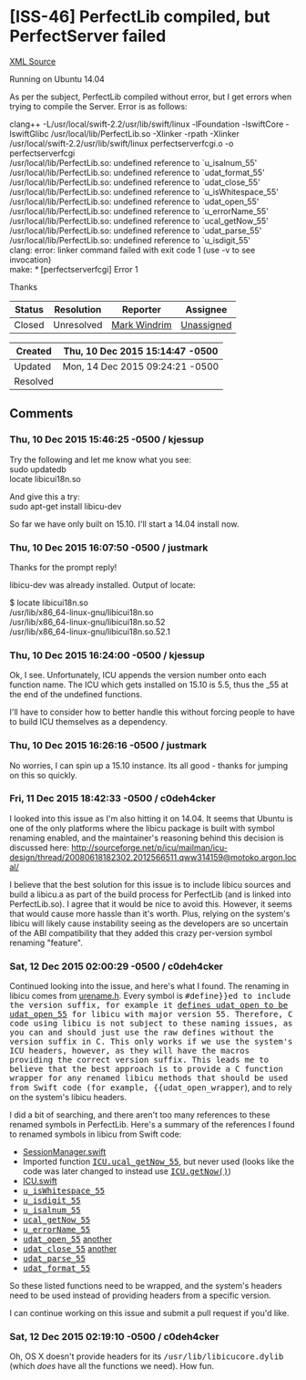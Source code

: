 # [ISS-46] PerfectLib compiled, but PerfectServer failed

[XML Source](./xml/ISS-46.xml)
<p><p>Running on Ubuntu 14.04</p>

<p>As per the subject, PerfectLib compiled without error, but I get errors when trying to compile the Server.  Error is as follows:</p>

<p>clang++ -L/usr/local/swift-2.2/usr/lib/swift/linux -lFoundation -lswiftCore -lswiftGlibc /usr/local/lib/PerfectLib.so -Xlinker -rpath -Xlinker /usr/local/swift-2.2/usr/lib/swift/linux perfectserverfcgi.o -o perfectserverfcgi<br/>
/usr/local/lib/PerfectLib.so: undefined reference to `u_isalnum_55'<br/>
/usr/local/lib/PerfectLib.so: undefined reference to `udat_format_55'<br/>
/usr/local/lib/PerfectLib.so: undefined reference to `udat_close_55'<br/>
/usr/local/lib/PerfectLib.so: undefined reference to `u_isWhitespace_55'<br/>
/usr/local/lib/PerfectLib.so: undefined reference to `udat_open_55'<br/>
/usr/local/lib/PerfectLib.so: undefined reference to `u_errorName_55'<br/>
/usr/local/lib/PerfectLib.so: undefined reference to `ucal_getNow_55'<br/>
/usr/local/lib/PerfectLib.so: undefined reference to `udat_parse_55'<br/>
/usr/local/lib/PerfectLib.so: undefined reference to `u_isdigit_55'<br/>
clang: error: linker command failed with exit code 1 (use -v to see invocation)<br/>
make: <em>*</em> <span class="error">&#91;perfectserverfcgi&#93;</span> Error 1</p>

<p>Thanks</p></p>





Status|Resolution|Reporter|Assignee
------|----------|--------|--------
Closed|Unresolved|[Mark Windrim](justmark)|[Unassigned]($-1)





Created|Thu, 10 Dec 2015 15:14:47 -0500
-------|--------------
Updated|Mon, 14 Dec 2015 09:24:21 -0500
Resolved|


## Comments




### Thu, 10 Dec 2015 15:46:25 -0500 / kjessup 

<p><p>Try the following and let me know what you see:<br/>
sudo updatedb<br/>
locate libicui18n.so</p>

<p>And give this a try:<br/>
sudo apt-get install libicu-dev</p>

<p>So far we have only built on 15.10. I'll start a 14.04 install now.</p></p>


### Thu, 10 Dec 2015 16:07:50 -0500 / justmark 

<p><p>Thanks for the prompt reply!</p>

<p>libicu-dev was already installed.  Output of locate:</p>

<p>$ locate libicui18n.so<br/>
/usr/lib/x86_64-linux-gnu/libicui18n.so<br/>
/usr/lib/x86_64-linux-gnu/libicui18n.so.52<br/>
/usr/lib/x86_64-linux-gnu/libicui18n.so.52.1</p>
</p>


### Thu, 10 Dec 2015 16:24:00 -0500 / kjessup 

<p><p>Ok, I see. Unfortunately, ICU appends the version number onto each function name. The ICU which gets installed on 15.10 is 5.5, thus the _55 at the end of the undefined functions.</p>

<p>I'll have to consider how to better handle this without forcing people to have to build ICU themselves as a dependency.</p></p>


### Thu, 10 Dec 2015 16:26:16 -0500 / justmark 

<p><p>No worries, I can spin up a 15.10 instance.  Its all good - thanks for jumping on this so quickly.</p></p>


### Fri, 11 Dec 2015 18:42:33 -0500 / c0deh4cker 

<p><p>I looked into this issue as I'm also hitting it on 14.04. It seems that Ubuntu is one of the only platforms where the libicu package is built with symbol renaming enabled, and the maintainer's reasoning behind this decision is discussed here: <a href="http://sourceforge.net/p/icu/mailman/icu-design/thread/20080618182302.2012566511.qww314159@motoko.argon.local/" class="external-link" rel="nofollow">http://sourceforge.net/p/icu/mailman/icu-design/thread/20080618182302.2012566511.qww314159@motoko.argon.local/</a></p>

<p>I believe that the best solution for this issue is to include libicu sources and build a libicu.a as part of the build process for PerfectLib (and is linked into PerfectLib.so). I agree that it would be nice to avoid this. However, it seems that would cause more hassle than it's worth. Plus, relying on the system's libicu will likely cause instability seeing as the developers are so uncertain of the ABI compatibility that they added this crazy per-version symbol renaming "feature".</p></p>


### Sat, 12 Dec 2015 02:00:29 -0500 / c0deh4cker 

<p><p>Continued looking into the issue, and here's what I found. The renaming in libicu comes from <a href="https://github.com/PerfectlySoft/Perfect/blob/12b0729c4e7f679d03c42565178c35bd5f2bd529/PerfectLib/linked/ICU/unicode/urename.h" class="external-link" rel="nofollow">urename.h</a>. Every symbol is <tt>#define}}ed to include the version suffix, for example it <a href="https://github.com/PerfectlySoft/Perfect/blob/12b0729c4e7f679d03c42565178c35bd5f2bd529/PerfectLib/linked/ICU/unicode/urename.h#L817" class="external-link" rel="nofollow">defines <tt>udat_open</tt> to be <tt>udat_open_55</tt></a> for libicu with major version 55. Therefore, C code using libicu is not subject to these naming issues, as you can and should just use the raw defines without the version suffix in C. This only works if we use the system's ICU headers, however, as they will have the macros providing the correct version suffix. This leads me to believe that the best approach is to provide a C function wrapper for any renamed libicu methods that should be used from Swift code (for example, {{udat_open_wrapper</tt>), and to rely on the system's libicu headers.</p>

<p>I did a bit of searching, and there aren't too many references to these renamed symbols in PerfectLib. Here's a summary of the references I found to renamed symbols in libicu from Swift code:</p>

<ul>
	<li><a href="https://github.com/PerfectlySoft/Perfect/blob/e319ecfde078c2a08417eb1887d679a1d13827d3/PerfectLib/SessionManager.swift" class="external-link" rel="nofollow">SessionManager.swift</a></li>
	<li>Imported function <a href="https://github.com/PerfectlySoft/Perfect/blob/e319ecfde078c2a08417eb1887d679a1d13827d3/PerfectLib/SessionManager.swift#L28" class="external-link" rel="nofollow"><tt>ICU.ucal_getNow_55</tt></a>, but never used (looks like the code was later changed to instead use <a href="https://github.com/PerfectlySoft/Perfect/blob/e319ecfde078c2a08417eb1887d679a1d13827d3/PerfectLib/SessionManager.swift#L225" class="external-link" rel="nofollow"><tt>ICU.getNow()</tt></a>)</li>
	<li><a href="https://github.com/PerfectlySoft/Perfect/blob/e319ecfde078c2a08417eb1887d679a1d13827d3/PerfectLib/ICU.swift" class="external-link" rel="nofollow">ICU.swift</a></li>
	<li><a href="https://github.com/PerfectlySoft/Perfect/blob/e319ecfde078c2a08417eb1887d679a1d13827d3/PerfectLib/ICU.swift#L34" class="external-link" rel="nofollow"><tt>u_isWhitespace_55</tt></a></li>
	<li><a href="https://github.com/PerfectlySoft/Perfect/blob/e319ecfde078c2a08417eb1887d679a1d13827d3/PerfectLib/ICU.swift#L38" class="external-link" rel="nofollow"><tt>u_isdigit_55</tt></a></li>
	<li><a href="https://github.com/PerfectlySoft/Perfect/blob/e319ecfde078c2a08417eb1887d679a1d13827d3/PerfectLib/ICU.swift#L42" class="external-link" rel="nofollow"><tt>u_isalnum_55</tt></a></li>
	<li><a href="https://github.com/PerfectlySoft/Perfect/blob/e319ecfde078c2a08417eb1887d679a1d13827d3/PerfectLib/ICU.swift#L59" class="external-link" rel="nofollow"><tt>ucal_getNow_55</tt></a></li>
	<li><a href="https://github.com/PerfectlySoft/Perfect/blob/e319ecfde078c2a08417eb1887d679a1d13827d3/PerfectLib/ICU.swift#L76" class="external-link" rel="nofollow"><tt>u_errorName_55</tt></a></li>
	<li><a href="https://github.com/PerfectlySoft/Perfect/blob/e319ecfde078c2a08417eb1887d679a1d13827d3/PerfectLib/ICU.swift#L109" class="external-link" rel="nofollow"><tt>udat_open_55</tt></a> <a href="https://github.com/PerfectlySoft/Perfect/blob/e319ecfde078c2a08417eb1887d679a1d13827d3/PerfectLib/ICU.swift#L153" class="external-link" rel="nofollow">another</a></li>
	<li><a href="https://github.com/PerfectlySoft/Perfect/blob/e319ecfde078c2a08417eb1887d679a1d13827d3/PerfectLib/ICU.swift#L115" class="external-link" rel="nofollow"><tt>udat_close_55</tt></a> <a href="https://github.com/PerfectlySoft/Perfect/blob/e319ecfde078c2a08417eb1887d679a1d13827d3/PerfectLib/ICU.swift#L159" class="external-link" rel="nofollow">another</a></li>
	<li><a href="https://github.com/PerfectlySoft/Perfect/blob/e319ecfde078c2a08417eb1887d679a1d13827d3/PerfectLib/ICU.swift#L118" class="external-link" rel="nofollow"><tt>udat_parse_55</tt></a></li>
	<li><a href="https://github.com/PerfectlySoft/Perfect/blob/e319ecfde078c2a08417eb1887d679a1d13827d3/PerfectLib/ICU.swift#L163" class="external-link" rel="nofollow"><tt>udat_format_55</tt></a></li>
</ul>


<p>So these listed functions need to be wrapped, and the system's headers need to be used instead of providing headers from a specific version.</p>

<p>I can continue working on this issue and submit a pull request if you'd like.</p></p>


### Sat, 12 Dec 2015 02:19:10 -0500 / c0deh4cker 

<p><p>Oh, OS X doesn't provide headers for its <tt>/usr/lib/libicucore.dylib</tt> (which <em>does</em> have all the functions we need). How fun.</p></p>


